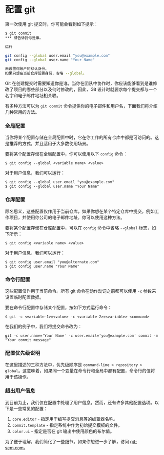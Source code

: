 # 配置 git

第一次使用 git 提交时，你可能会看到如下提示：

```bash
$ git commit
*** 请告诉我你是谁。

运行

git config --global user.email "you@example.com"
git config --global user.name "Your Name"

来设置你账户的默认身份。
如果只想在当前仓库设置身份，省略 --global。
```

Git 在创建提交时需要知道你是谁。当你在团队中协作时，你应该能够看到是谁修改了项目的哪些部分以及何时修改的，因此，Git 设计时就要求每个提交都与一个名字和电子邮件地址相关联。

有多种方法可以为 `git commit` 命令提供你的电子邮件和用户名，下面我们将介绍几种常用的方法。

### 全局配置 

当你将某个配置存储在全局配置中时，它在你工作的所有仓库中都是可访问的。这是推荐的方式，并且适用于大多数使用场景。

要将某个配置存储在全局配置中，你可以使用以下 `config` 命令：

`$ git config --global <variable name> <value>`

对于用户信息，我们可以运行：

```
$ git config --global user.email "you@example.com"
$ git config --global user.name "Your Name"
```

### 仓库配置

顾名思义，这些配置仅作用于当前仓库。如果你想在某个特定仓库中提交，例如工作项目，并使用你公司的电子邮件地址，你可以使用这种方法。

要将某个配置存储在仓库配置中，可以在 `config` 命令中省略 `--global` 标志，如下所示：

`$ git config <variable name> <value>`

对于用户信息，我们可以运行：

```
$ git config user.email "you@alternate.com"
$ git config user.name "Your Name"
```

### 命令行配置

这些配置仅作用于当前命令。所有 git 命令在动作动词之前都可以使用 `-c` 参数来设置临时配置数据。

要在命令行配置中存储某个配置，按如下方式运行命令：

`$ git -c <variable-1>=<value> -c <variable-2>=<variable> <command>`

在我们的例子中，我们将提交命令改为：

`git -c user.name='Your Name' -c user.email='you@example.com' commit -m "Your commit message"`

### 配置优先级说明

在这里描述的三种方法中，优先级顺序是 `command-line > repository > global`。这意味着，如果同一个变量在命令行和全局中都有配置，命令行的值将用于该操作。

### 超出用户信息

到目前为止，我们仅在配置中处理了用户信息。然而，还有许多其他配置选项。以下是一些常见的配置：

1. `core.editor` - 指定用于编写提交消息等的编辑器名称。
2. `commit.template` - 指定系统中作为初始提交模板的文件。
3. `color.ui` - 指定是否在 git 输出中使用颜色的布尔值。

为了便于理解，我们简化了一些细节。如果你想进一步了解，访问 [git-scm.com](https://git-scm.com/book/en/v2/Customizing-Git-Git-Configuration)。


